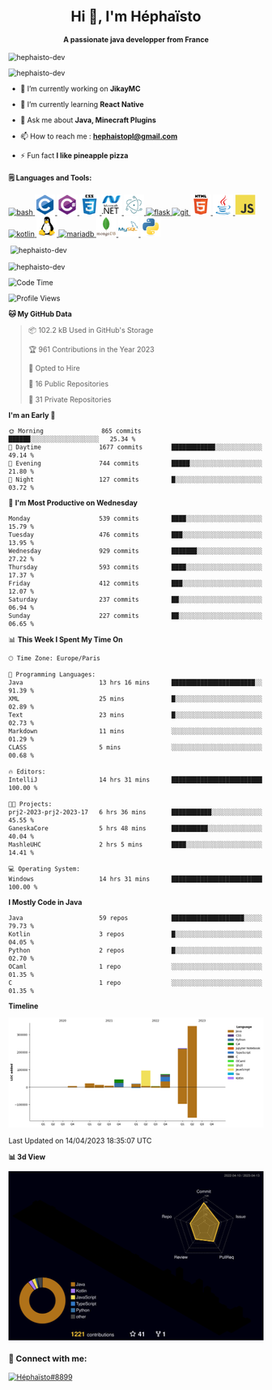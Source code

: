 <h1 align="center">Hi 👋, I'm Héphaïsto</h1>
<h4 align="center">A passionate java developper from France</h4>

<p align="left"> <img src="https://komarev.com/ghpvc/?username=hephaisto-dev&label=Profile%20views&color=0e75b6&style=flat" alt="hephaisto-dev" /> </p>

<img src="https://github-profile-trophy.vercel.app/?username=hephaisto-dev&no-bg=true&theme=algolia&no-frame=true&row=1" alt="hephaisto-dev" />

- 🔭 I’m currently working on **JikayMC**

- 🌱 I’m currently learning **React Native**

- 💬 Ask me about **Java, Minecraft Plugins**

- 📫 How to reach me : **hephaistopl@gmail.com**

- ⚡ Fun fact **I like pineapple pizza**

<h4 align="left">🗒️ Languages and Tools:</h4>
<p align="left"> <a href="https://www.gnu.org/software/bash/" target="_blank" rel="noreferrer"> <img src="https://www.vectorlogo.zone/logos/gnu_bash/gnu_bash-icon.svg" alt="bash" width="40" height="40"/> </a> <a href="https://www.cprogramming.com/" target="_blank" rel="noreferrer"> <img src="https://raw.githubusercontent.com/devicons/devicon/master/icons/c/c-original.svg" alt="c" width="40" height="40"/> </a> <a href="https://www.w3schools.com/cs/" target="_blank" rel="noreferrer"> <img src="https://raw.githubusercontent.com/devicons/devicon/master/icons/csharp/csharp-original.svg" alt="csharp" width="40" height="40"/> </a> <a href="https://www.w3schools.com/css/" target="_blank" rel="noreferrer"> <img src="https://raw.githubusercontent.com/devicons/devicon/master/icons/css3/css3-original-wordmark.svg" alt="css3" width="40" height="40"/> </a> <a href="https://dotnet.microsoft.com/" target="_blank" rel="noreferrer"> <img src="https://raw.githubusercontent.com/devicons/devicon/master/icons/dot-net/dot-net-original-wordmark.svg" alt="dotnet" width="40" height="40"/> </a> <a href="https://www.electronjs.org" target="_blank" rel="noreferrer"> <img src="https://raw.githubusercontent.com/devicons/devicon/master/icons/electron/electron-original.svg" alt="electron" width="40" height="40"/> </a> <a href="https://flask.palletsprojects.com/" target="_blank" rel="noreferrer"> <img src="https://www.vectorlogo.zone/logos/pocoo_flask/pocoo_flask-icon.svg" alt="flask" width="40" height="40"/> </a> <a href="https://git-scm.com/" target="_blank" rel="noreferrer"> <img src="https://www.vectorlogo.zone/logos/git-scm/git-scm-icon.svg" alt="git" width="40" height="40"/> </a> <a href="https://www.w3.org/html/" target="_blank" rel="noreferrer"> <img src="https://raw.githubusercontent.com/devicons/devicon/master/icons/html5/html5-original-wordmark.svg" alt="html5" width="40" height="40"/> </a> <a href="https://www.java.com" target="_blank" rel="noreferrer"> <img src="https://raw.githubusercontent.com/devicons/devicon/master/icons/java/java-original.svg" alt="java" width="40" height="40"/> </a> <a href="https://developer.mozilla.org/en-US/docs/Web/JavaScript" target="_blank" rel="noreferrer"> <img src="https://raw.githubusercontent.com/devicons/devicon/master/icons/javascript/javascript-original.svg" alt="javascript" width="40" height="40"/> </a> <a href="https://kotlinlang.org" target="_blank" rel="noreferrer"> <img src="https://www.vectorlogo.zone/logos/kotlinlang/kotlinlang-icon.svg" alt="kotlin" width="40" height="40"/> </a> <a href="https://www.linux.org/" target="_blank" rel="noreferrer"> <img src="https://raw.githubusercontent.com/devicons/devicon/master/icons/linux/linux-original.svg" alt="linux" width="40" height="40"/> </a> <a href="https://mariadb.org/" target="_blank" rel="noreferrer"> <img src="https://www.vectorlogo.zone/logos/mariadb/mariadb-icon.svg" alt="mariadb" width="40" height="40"/> </a> <a href="https://www.mongodb.com/" target="_blank" rel="noreferrer"> <img src="https://raw.githubusercontent.com/devicons/devicon/master/icons/mongodb/mongodb-original-wordmark.svg" alt="mongodb" width="40" height="40"/> </a> <a href="https://www.mysql.com/" target="_blank" rel="noreferrer"> <img src="https://raw.githubusercontent.com/devicons/devicon/master/icons/mysql/mysql-original-wordmark.svg" alt="mysql" width="40" height="40"/> </a> <a href="https://www.python.org" target="_blank" rel="noreferrer"> <img src="https://raw.githubusercontent.com/devicons/devicon/master/icons/python/python-original.svg" alt="python" width="40" height="40"/> </a> </p>


<p>&nbsp;<img align="center" src="https://github-readme-stats.vercel.app/api?username=hephaisto-dev&show_icons=true&locale=en&theme=transparent&count_private=true" alt="hephaisto-dev" /></p>

<p><img align="center" src="https://github-readme-streak-stats.herokuapp.com/?user=hephaisto-dev&theme=transparent" alt="hephaisto-dev" /></p>

<!--START_SECTION:waka-->
![Code Time](http://img.shields.io/badge/Code%20Time-86%20hrs%205%20mins-blue)

![Profile Views](http://img.shields.io/badge/Profile%20Views-4-blue)

**🐱 My GitHub Data** 

> 📦 102.2 kB Used in GitHub's Storage 
 > 
> 🏆 961 Contributions in the Year 2023
 > 
> 💼 Opted to Hire
 > 
> 📜 16 Public Repositories 
 > 
> 🔑 31 Private Repositories 
 > 
**I'm an Early 🐤** 

```text
🌞 Morning                865 commits         ██████░░░░░░░░░░░░░░░░░░░   25.34 % 
🌆 Daytime                1677 commits        ████████████░░░░░░░░░░░░░   49.14 % 
🌃 Evening                744 commits         █████░░░░░░░░░░░░░░░░░░░░   21.80 % 
🌙 Night                  127 commits         █░░░░░░░░░░░░░░░░░░░░░░░░   03.72 % 
```
📅 **I'm Most Productive on Wednesday** 

```text
Monday                   539 commits         ████░░░░░░░░░░░░░░░░░░░░░   15.79 % 
Tuesday                  476 commits         ███░░░░░░░░░░░░░░░░░░░░░░   13.95 % 
Wednesday                929 commits         ███████░░░░░░░░░░░░░░░░░░   27.22 % 
Thursday                 593 commits         ████░░░░░░░░░░░░░░░░░░░░░   17.37 % 
Friday                   412 commits         ███░░░░░░░░░░░░░░░░░░░░░░   12.07 % 
Saturday                 237 commits         ██░░░░░░░░░░░░░░░░░░░░░░░   06.94 % 
Sunday                   227 commits         ██░░░░░░░░░░░░░░░░░░░░░░░   06.65 % 
```


📊 **This Week I Spent My Time On** 

```text
🕑︎ Time Zone: Europe/Paris

💬 Programming Languages: 
Java                     13 hrs 16 mins      ███████████████████████░░   91.39 % 
XML                      25 mins             █░░░░░░░░░░░░░░░░░░░░░░░░   02.89 % 
Text                     23 mins             █░░░░░░░░░░░░░░░░░░░░░░░░   02.73 % 
Markdown                 11 mins             ░░░░░░░░░░░░░░░░░░░░░░░░░   01.29 % 
CLASS                    5 mins              ░░░░░░░░░░░░░░░░░░░░░░░░░   00.68 % 

🔥 Editors: 
IntelliJ                 14 hrs 31 mins      █████████████████████████   100.00 % 

🐱‍💻 Projects: 
prj2-2023-prj2-2023-17   6 hrs 36 mins       ███████████░░░░░░░░░░░░░░   45.55 % 
GaneskaCore              5 hrs 48 mins       ██████████░░░░░░░░░░░░░░░   40.04 % 
MashleUHC                2 hrs 5 mins        ████░░░░░░░░░░░░░░░░░░░░░   14.41 % 

💻 Operating System: 
Windows                  14 hrs 31 mins      █████████████████████████   100.00 % 
```

**I Mostly Code in Java** 

```text
Java                     59 repos            ████████████████████░░░░░   79.73 % 
Kotlin                   3 repos             █░░░░░░░░░░░░░░░░░░░░░░░░   04.05 % 
Python                   2 repos             █░░░░░░░░░░░░░░░░░░░░░░░░   02.70 % 
OCaml                    1 repo              ░░░░░░░░░░░░░░░░░░░░░░░░░   01.35 % 
C                        1 repo              ░░░░░░░░░░░░░░░░░░░░░░░░░   01.35 % 
```



**Timeline**

![Lines of Code chart](https://raw.githubusercontent.com/Hephaisto-dev/Hephaisto-dev/main/assets/bar_graph.png)


 Last Updated on 14/04/2023 18:35:07 UTC
<!--END_SECTION:waka-->
**📊 3d View**

![3d chart](https://github.com/Hephaisto-dev/Hephaisto-dev/blob/main/profile-3d-contrib/profile-night-rainbow.svg)

<h3 align="left">🤝 Connect with me:</h3>
<p align="left">
<a href="https://discord.gg/Héphaïsto#8899" target="blank"><img align="center" src="https://raw.githubusercontent.com/rahuldkjain/github-profile-readme-generator/master/src/images/icons/Social/discord.svg" alt="Héphaïsto#8899" height="30" width="40" /></a>
</p>
